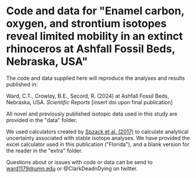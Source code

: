 # Code and data for "Enamel carbon, oxygen, and strontium isotopes reveal limited mobility in an extinct rhinoceros at Ashfall Fossil Beds, Nebraska, USA"

The code and data supplied here will reproduce the analyses and results published in:

Ward, C.T., Crowley, B.E., Secord, R. (2024)  at Ashfall Fossil Beds, Nebraska, USA. _Scientific Reports_ [insert doi upon final publication]

All novel and previously published isotopic data used in this study are provided in the "data" folder. 

We used calculators created by [Spzack et al. (2017)](https://doi.org/10.1016/j.jasrep.2017.05.007) to calculate analytical uncertainty associated with stable isotope analyses. We have provided the excel calculator used in this publication ("Florida"), and a blank version for the reader in the "extra" folder. 

Questions about or issues with code or data can be send to ward1179@umn.edu or @ClarkDeadnDying on twitter.
